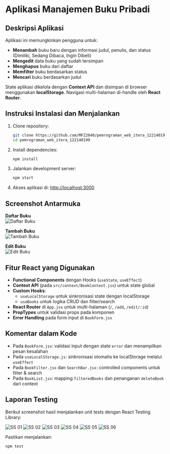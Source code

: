 # Aplikasi Manajemen Buku Pribadi

## Deskripsi Aplikasi

Aplikasi ini memungkinkan pengguna untuk:

- **Menambah** buku baru dengan informasi judul, penulis, dan status (Dimiliki, Sedang Dibaca, Ingin Dibeli)
- **Mengedit** data buku yang sudah tersimpan
- **Menghapus** buku dari daftar
- **Memfilter** buku berdasarkan status
- **Mencari** buku berdasarkan judul

State aplikasi dikelola dengan **Context API** dan disimpan di browser menggunakan **localStorage**. Navigasi multi-halaman di-handle oleh **React Router**.

## Instruksi Instalasi dan Menjalankan

1. Clone repository:
   ```bash
   git clone https://github.com/MFZ2840/pemrograman_web_itera_122140199.git
   cd pemrograman_web_itera_122140199
   ```
2. Install dependencies:
   ```bash
   npm install
   ```
3. Jalankan development server:
   ```bash
   npm start
   ```
4. Akses aplikasi di: [http://localhost:3000](http://localhost:3000)

## Screenshot Antarmuka

**Daftar Buku**  
![Daftar Buku](images/03.png)

**Tambah Buku**  
![Tambah Buku](images/02.png)

**Edit Buku**  
![Edit Buku](images/04.png)

## Fitur React yang Digunakan

- **Functional Components** dengan Hooks (`useState`, `useEffect`)
- **Context API** (pada `src/context/BookContext.jsx`) untuk state global
- **Custom Hooks**:
  - `useLocalStorage` untuk sinkronisasi state dengan localStorage
  - `useBooks` untuk logika CRUD dan filter/search
- **React Router** di `App.jsx` untuk multi-halaman (`/`, `/add`, `/edit/:id`)
- **PropTypes** untuk validasi props pada komponen
- **Error Handling** pada form input di `BookForm.jsx`

## Komentar dalam Kode

- Pada `BookForm.jsx`: validasi input dengan state `error` dan menampilkan pesan kesalahan
- Pada `useLocalStorage.js`: sinkronisasi otomatis ke localStorage melalui `useEffect`
- Pada `BookFilter.jsx` dan `SearchBar.jsx`: controlled components untuk filter & search
- Pada `BookList.jsx`: mapping `filteredBooks` dan penanganan `deleteBook` dari context

## Laporan Testing

Berikut screenshot hasil menjalankan unit tests dengan React Testing Library:

![SS 01](images/01.png)
![SS 02](images/02.png)
![SS 03](images/03.png)
![SS 04](images/04.png)
![SS 05](images/05.png)
![SS 06](images/06.png)

Pastikan menjalankan:

```bash
npm test
```


